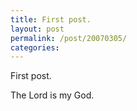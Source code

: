 ```yaml
---
title: First post.
layout: post
permalink: /post/20070305/
categories: 
---
```


First post.

The Lord is my God.

